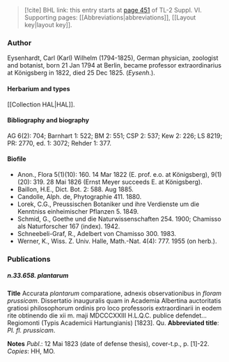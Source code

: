 > [!cite] BHL link: this entry starts at [page 451](https://www.biodiversitylibrary.org/item/103835#page/461/mode/1up) of TL-2 Suppl. VI.
> Supporting pages: [[Abbreviations|abbreviations]], [[Layout key|layout key]].

### Author

Eysenhardt, Carl (Karl) Wilhelm (1794-1825), German physician, zoologist and botanist, born 21 Jan 1794 at Berlin, became professor extraordinarius at Königsberg in 1822, died 25 Dec 1825. (*Eysenh.*).

#### Herbarium and types

[[Collection HAL|HAL]].

#### Bibliography and biography

AG 6(2): 704; Barnhart 1: 522; BM 2: 551; CSP 2: 537; Kew 2: 226; LS 8219; PR: 2770, ed. 1: 3072; Rehder 1: 377.

#### Biofile

- Anon., Flora 5(1)(10): 160. 14 Mar 1822 (E. prof. e.o. at Königsberg), 9(1)(20): 319. 28 Mai 1826 (Ernst Meyer succeeds E. at Königsberg).
- Baillon, H.E., Dict. Bot. 2: 588. Aug 1885.
- Candolle, Alph. de, Phytographie 411. 1880.
- Lorek, C.G., Preussischen Botaniker und ihre Verdienste um die Kenntniss einheimischer Pflanzen 5. 1849.
- Schmid, G., Goethe und die Naturwissenschaften 254. 1900; Chamisso als Naturforscher 167 (index). 1942.
- Schneebeli-Graf, R., Adelbert von Chamisso 300. 1983.
- Werner, K., Wiss. Z. Univ. Halle, Math.-Nat. 4(4): 777. 1955 (on herb.).

### Publications

##### n.33.658. plantarum

**Title**
Accurata *plantarum* comparatione, adnexis observationibus in *floram prussicam*. Dissertatio inauguralis quam in Academia Albertina auctoritatis gratiosi philosophorum ordinis pro loco professoris extraordinarii in eodem rite obtinendo die xii m. maji MDCCCXXIII H.L.Q.C. publice defendet... Regiomonti (Typis Academicii Hartungianis) \[1823\]. Qu.
**Abbreviated title**: *Pl. fl. prussicam*.

**Notes**
*Publ*.: 12 Mai 1823 (date of defense thesis), cover-t.p., p. \[1\]-22. *Copies*: HH, MO.
